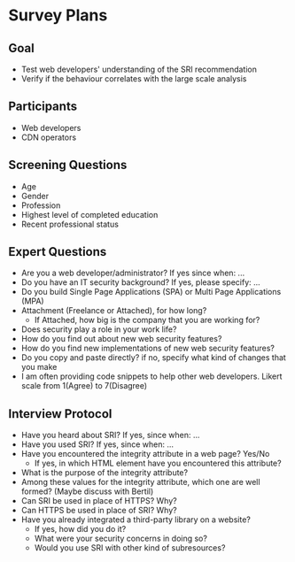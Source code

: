 # Survey Plans

## Goal
* Test web developers' understanding of the SRI recommendation
* Verify if the behaviour correlates with the large scale analysis

## Participants
* Web developers
* CDN operators

## Screening Questions
* Age
* Gender
* Profession
* Highest level of completed education
* Recent professional status

## Expert Questions
* Are you a web developer/administrator? If yes since when: ...
* Do you have an IT security background? If yes, please specify: ...
* Do you build Single Page Applications (SPA) or Multi Page Applications (MPA)
* Attachment (Freelance or Attached), for how long?
  * If Attached, how big is the company that you are working for?
* Does security play a role in your work life?
* How do you find out about new web security features? 
* How do you find new implementations of new web security features?
* Do you copy and paste directly? if no, specify what kind of changes that you make
* I am often providing code snippets to help other web developers. Likert scale from 1(Agree) to 7(Disagree)

## Interview Protocol
* Have you heard about SRI? If yes, since when: ...
* Have you used SRI? If yes, since when: ...
* Have you encountered the integrity attribute in a web page? Yes/No
  * If yes, in which HTML element have you encountered this attribute?
* What is the purpose of the integrity attribute?
* Among these values for the integrity attribute, which one are well formed? (Maybe discuss with Bertil)
* Can SRI be  used in place of HTTPS? Why?
* Can HTTPS be used in place of SRI? Why?
* Have you already integrated a third-party library on a website?
  * If yes, how did you do it?
  * What were your security concerns in doing so?
  * Would you use SRI with other kind of subresources?

 
